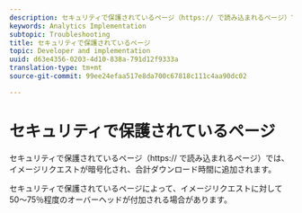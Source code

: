 ```yaml
---
description: セキュリティで保護されているページ（https:// で読み込まれるページ）では、イメージリクエストが暗号化され、合計ダウンロード時間に追加されます。
keywords: Analytics Implementation
subtopic: Troubleshooting
title: セキュリティで保護されているページ
topic: Developer and implementation
uuid: d63e4356-0203-4d10-838a-791d12f9333a
translation-type: tm+mt
source-git-commit: 99ee24efaa517e8da700c67818c111c4aa90dc02

---
```



# セキュリティで保護されているページ

セキュリティで保護されているページ（https:// で読み込まれるページ）では、イメージリクエストが暗号化され、合計ダウンロード時間に追加されます。

セキュリティで保護されているページによって、イメージリクエストに対して 50～75％程度のオーバーヘッドが付加される場合があります。
